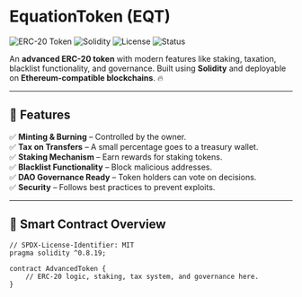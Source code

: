 # EquationToken (EQT)

![ERC-20 Token](https://img.shields.io/badge/ERC--20-Token-blue.svg)
![Solidity](https://img.shields.io/badge/Solidity-%5E0.8.19-black.svg)
![License](https://img.shields.io/badge/License-MIT-green.svg)
![Status](https://img.shields.io/badge/Status-Active-brightgreen.svg)

An **advanced ERC-20 token** with modern features like staking, taxation, blacklist functionality, and governance. Built using **Solidity** and deployable on **Ethereum-compatible blockchains**. 🔥  

---

## 🌟 **Features**
✅ **Minting & Burning** – Controlled by the owner.  
✅ **Tax on Transfers** – A small percentage goes to a treasury wallet.  
✅ **Staking Mechanism** – Earn rewards for staking tokens.  
✅ **Blacklist Functionality** – Block malicious addresses.  
✅ **DAO Governance Ready** – Token holders can vote on decisions.  
✅ **Security** – Follows best practices to prevent exploits.  

---

## 📜 **Smart Contract Overview**
```solidity
// SPDX-License-Identifier: MIT
pragma solidity ^0.8.19;

contract AdvancedToken {
    // ERC-20 logic, staking, tax system, and governance here.
}
